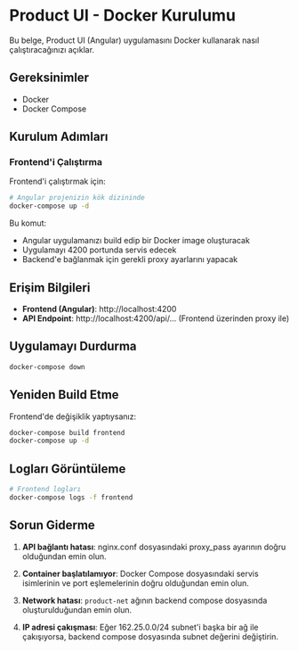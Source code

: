 # Product UI - Docker Kurulumu

Bu belge, Product UI (Angular) uygulamasını Docker kullanarak nasıl çalıştıracağınızı açıklar.

## Gereksinimler

- Docker
- Docker Compose

## Kurulum Adımları

### Frontend'i Çalıştırma

Frontend'i çalıştırmak için:

```bash
# Angular projenizin kök dizininde
docker-compose up -d
```

Bu komut:
- Angular uygulamanızı build edip bir Docker image oluşturacak
- Uygulamayı 4200 portunda servis edecek
- Backend'e bağlanmak için gerekli proxy ayarlarını yapacak

## Erişim Bilgileri

- **Frontend (Angular)**: http://localhost:4200
- **API Endpoint**: http://localhost:4200/api/... (Frontend üzerinden proxy ile)

## Uygulamayı Durdurma

```bash
docker-compose down
```

## Yeniden Build Etme

Frontend'de değişiklik yaptıysanız:

```bash
docker-compose build frontend
docker-compose up -d
```

## Logları Görüntüleme

```bash
# Frontend logları
docker-compose logs -f frontend
```

## Sorun Giderme

1. **API bağlantı hatası**: nginx.conf dosyasındaki proxy_pass ayarının doğru olduğundan emin olun.

2. **Container başlatılamıyor**: Docker Compose dosyasındaki servis isimlerinin ve port eşlemelerinin doğru olduğundan emin olun.

3. **Network hatası**: `product-net` ağının backend compose dosyasında oluşturulduğundan emin olun.

4. **IP adresi çakışması**: Eğer 162.25.0.0/24 subnet'i başka bir ağ ile çakışıyorsa, backend compose dosyasında subnet değerini değiştirin. 